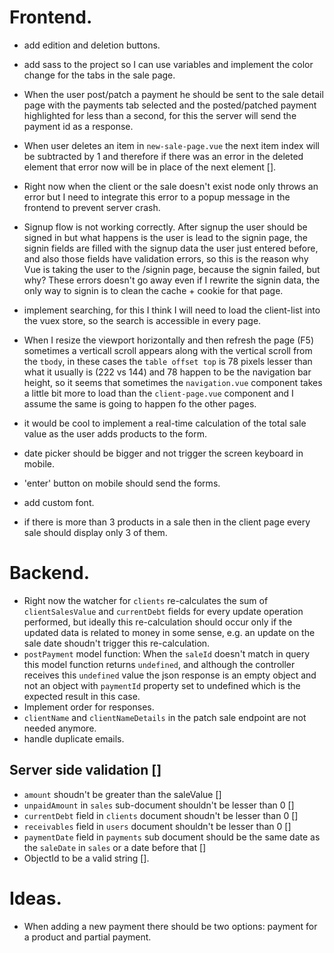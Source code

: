 # Frontend.
* add edition and deletion buttons.
* add sass to the project so I can use variables and implement the color change for the tabs in the sale page.
* When the user post/patch a payment he should be sent to the sale detail page with the payments tab selected and the posted/patched payment highlighted for less than a second, for this the server will send the payment id as a response.
* When user deletes an item in `new-sale-page.vue` the next item index will be subtracted by 1 and therefore if there was an error in the deleted element that error now will be in place of the next element [].
* Right now when the client or the sale doesn't exist node only throws an error but I need to integrate this error to a popup message in the frontend to prevent server crash.
* Signup flow is not working correctly. After signup the user should be signed in but what happens is the user is lead to the signin page, the signin fields are filled with the signup data the user just entered before, and also those fields have validation errors, so this is the reason why Vue is taking the user to the /signin page, because the signin failed, but why? These errors doesn't go away even if I rewrite the signin data, the only way to signin is to clean the cache + cookie for that page.
* implement searching, for this I think I will need to load the client-list into the vuex store, so the search is accessible in every page.
* When I resize the viewport horizontally and then refresh the page (F5) sometimes a verticall scroll appears along with the vertical scroll from the `tbody`, in these cases the `table offset top` is 78 pixels lesser than what it usually is (222 vs 144) and 78 happen to be the navigation bar height, so it seems that sometimes the `navigation.vue` component takes a little bit more to load than the `client-page.vue` component and I assume the same is going to happen fo the other pages.
* it would be cool to implement a real-time calculation of the total sale value as the user adds products to the form.

* date picker should be bigger and not trigger the screen keyboard in mobile.
* 'enter' button on mobile should send the forms.
* add custom font.
* if there is more than 3 products in a sale then in the client page every sale should display only 3 of them.

# Backend.
* Right now the watcher for `clients` re-calculates the sum of `clientSalesValue` and `currentDebt` fields for every update operation performed, but ideally this re-calculation should occur only if the updated data is related to money in some sense, e.g. an update on the sale date shoudn't trigger this re-calculation.
* `postPayment` model function: When the `saleId` doesn't match in query this model function returns `undefined`, and although the controller receives this `undefined` value the json response is an empty object and not an object with `paymentId` property set to undefined which is the expected result in this case.
* Implement order for responses.
* `clientName` and `clientNameDetails` in the patch sale endpoint are not needed anymore.
* handle duplicate emails.

## Server side validation []
* `amount` shoudn't be greater than the saleValue []
* `unpaidAmount` in `sales` sub-document shouldn't be lesser than 0 []
* `currentDebt` field in `clients` document shoudn't be lesser than 0 []
* `receivables` field in `users` document shouldn't be lesser than 0 []
* `paymentDate` field in `payments` sub document should be the same date as the `saleDate` in `sales` or a date before that []
* ObjectId to be a valid string [].

# Ideas. 
* When adding a new payment there should be two options: payment for a product and partial payment.
